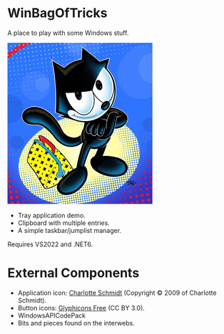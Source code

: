 # WinBagOfTricks

A place to play with some Windows stuff.

![logo](felix.png)

- Tray application demo.
- Clipboard with multiple entries.
- A simple taskbar/jumplist manager.


Requires VS2022 and .NET6.


# External Components

- Application icon: [Charlotte Schmidt](http://pattedemouche.free.fr/) (Copyright © 2009 of Charlotte Schmidt).
- Button icons: [Glyphicons Free](http://glyphicons.com/) (CC BY 3.0).
- WindowsAPICodePack
- Bits and pieces found on the interwebs.
